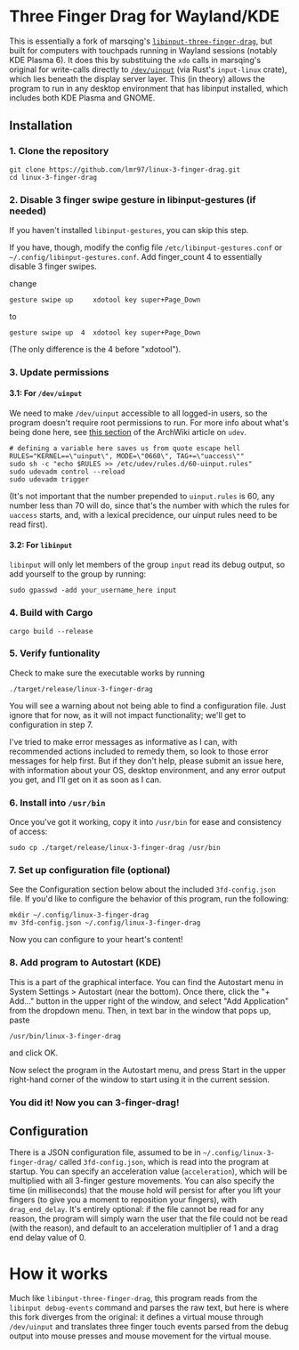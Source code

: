 # Three Finger Drag for Wayland/KDE
This is essentially a fork of marsqing's [`libinput-three-finger-drag`](https://github.com/marsqing/libinput-three-finger-drag), but built for computers with touchpads running in Wayland sessions (notably KDE Plasma 6). It does this by substituing the `xdo` calls in marsqing's original for write-calls directly to [`/dev/uinput`](https://www.kernel.org/doc/html/v4.12/input/uinput.html) (via Rust's `input-linux` crate), which lies beneath the display server layer. This (in theory) allows the program to run in any desktop environment that has libinput installed, which includes both KDE Plasma and GNOME.

## Installation

### 1. Clone the repository
```
git clone https://github.com/lmr97/linux-3-finger-drag.git
cd linux-3-finger-drag
```

### 2. Disable 3 finger swipe gesture in libinput-gestures (if needed)

If you haven't installed `libinput-gestures`, you can skip this step. 

If you have, though, modify the config file `/etc/libinput-gestures.conf` or `~/.config/libinput-gestures.conf`. 
Add finger_count 4 to essentially disable 3 finger swipes.

change
``` 
gesture swipe up     xdotool key super+Page_Down 
```
to
```
gesture swipe up  4  xdotool key super+Page_Down
```
(The only difference is the 4 before "xdotool").

### 3. Update permissions

#### 3.1: For `/dev/uinput`
We need to make `/dev/uinput` accessible to all logged-in users, so the program doesn't require root permissions to run. For more info about what's being done here, see [this section](https://wiki.archlinux.org/title/Udev#Allowing_regular_users_to_use_devices) of the ArchWiki article on `udev`. 

```
# defining a variable here saves us from quote escape hell
RULES="KERNEL==\"uinput\", MODE=\"0660\", TAG+=\"uaccess\""
sudo sh -c "echo $RULES >> /etc/udev/rules.d/60-uinput.rules"
sudo udevadm control --reload
sudo udevadm trigger
```

(It's not important that the number prepended to `uinput.rules` is 60, any number less than 70 will do, since that's the number with which the rules for `uaccess` starts, and, with a lexical precidence, our uinput rules need to be read first).

#### 3.2: For `libinput`

`libinput` will only let members of the group `input` read its debug output, so add yourself to the group by running:
```
sudo gpasswd -add your_username_here input
```

### 4. Build with Cargo
```
cargo build --release
```

### 5. Verify funtionality
Check to make sure the executable works by running
```
./target/release/linux-3-finger-drag
```

You will see a warning about not being able to find a configuration file. Just ignore that for now, as it will not impact functionality; we'll get to configuration in step 7. 

I've tried to make error messages as informative as I can, with recommended actions included to remedy them, so look to those error messages for help first. But if they don't help, please submit an issue here, with information about your OS, desktop environment, and any error output you get, and I'll get on it as soon as I can. 

### 6. Install into `/usr/bin`
Once you've got it working, copy it into `/usr/bin` for ease and consistency of access:
```
sudo cp ./target/release/linux-3-finger-drag /usr/bin
```

### 7. Set up configuration file (optional)

See the Configuration section below about the included `3fd-config.json` file. If you'd like to configure the behavior of this program, run the following:
```
mkdir ~/.config/linux-3-finger-drag
mv 3fd-config.json ~/.config/linux-3-finger-drag
```
Now you can configure to your heart's content!

### 8. Add program to Autostart (KDE)
This is a part of the graphical interface. You can find the Autostart menu in System Settings > Autostart (near the bottom). Once there, click the "+ Add..." button in the upper right of the window, and select "Add Application" from the dropdown menu. Then, in text bar in the window that pops up, paste
```
/usr/bin/linux-3-finger-drag
```
and click OK. 

Now select the program in the Autostart menu, and press Start in the upper right-hand corner of the window to start using it in the current session.

### You did it! Now you can 3-finger-drag!


## Configuration

There is a JSON configuration file, assumed to be in `~/.config/linux-3-finger-drag/` called `3fd-config.json`, which is read into the program at startup. You can specify an acceleration value (`acceleration`), which will be multiplied with all 3-finger gesture movements. You can also specify the time (in milliseconds) that the mouse hold will persist for after you lift your fingers (to give you a moment to reposition your fingers), with `drag_end_delay`. It's entirely optional: if the file cannot be read for any reason, the program will simply warn the user that the file could not be read (with the reason), and default to an acceleration multiplier of 1 and a drag end delay value of 0. 

# How it works
Much like `libinput-three-finger-drag`, this program reads from the `libinput debug-events` command and parses the raw text, but here is where this fork diverges from the original: it defines a virtual mouse through `/dev/uinput` and translates three finger touch events parsed from the debug output into mouse presses and mouse movement for the virtual mouse.
